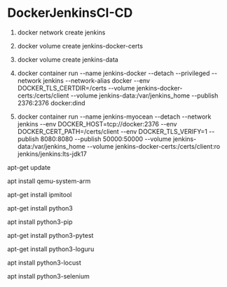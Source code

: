 # DockerJenkinsCI-CD

1. docker network create jenkins

2. docker volume create jenkins-docker-certs
   
3. docker volume create jenkins-data

1. docker container run --name jenkins-docker --detach --privileged --network jenkins --network-alias docker --env DOCKER_TLS_CERTDIR=/certs --volume jenkins-docker-certs:/certs/client --volume jenkins-data:/var/jenkins_home --publish 2376:2376 docker:dind

2. docker container run --name jenkins-myocean --detach --network jenkins --env DOCKER_HOST=tcp://docker:2376 --env DOCKER_CERT_PATH=/certs/client --env DOCKER_TLS_VERIFY=1 --publish 8080:8080 --publish 50000:50000 --volume jenkins-data:/var/jenkins_home --volume jenkins-docker-certs:/certs/client:ro jenkins/jenkins:lts-jdk17

apt-get update

apt install qemu-system-arm

apt-get install ipmitool

apt-get install python3

apt install python3-pip

apt-get install python3-pytest

apt-get install python3-loguru

apt install python3-locust

apt install python3-selenium
